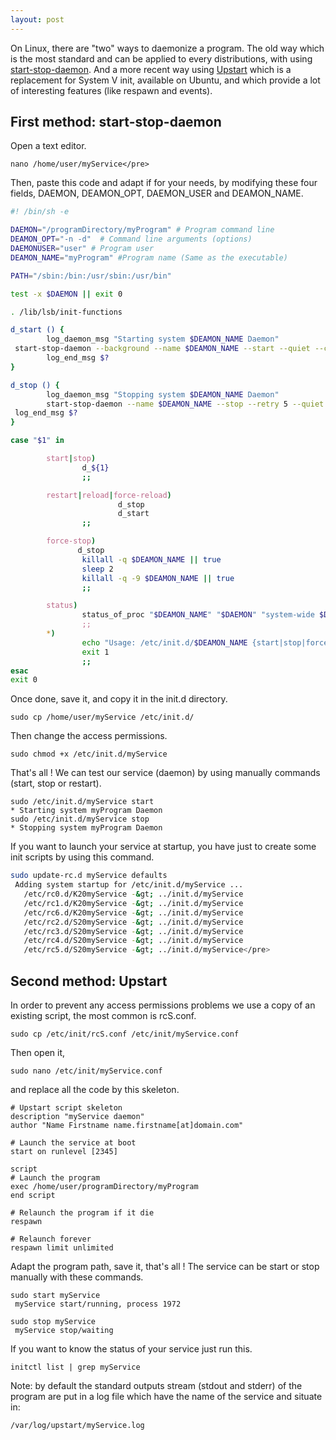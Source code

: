 ```yaml
---
layout: post
---
```


On Linux, there are "two" ways to daemonize a program. The old way which is the most standard and can be applied to every distributions, with using [start-stop-daemon](http://manpages.ubuntu.com/manpages/lucid/fr/man8/start-stop-daemon.8.html). And a more recent way using [Upstart](http://upstart.ubuntu.com/) which is a replacement for System V init, available on Ubuntu, and which provide a lot of interesting features (like respawn and events).
## First method: start-stop-daemon
Open a text editor.
```
nano /home/user/myService</pre>
```
Then, paste this code and adapt if for your needs, by modifying these four fields, DAEMON, DEAMON_OPT, DAEMON_USER and DEAMON_NAME.
```bash
#! /bin/sh -e

DAEMON="/programDirectory/myProgram" # Program command line
DEAMON_OPT="-n -d"  # Command line arguments (options)
DAEMONUSER="user" # Program user
DEAMON_NAME="myProgram" #Program name (Same as the executable)

PATH="/sbin:/bin:/usr/sbin:/usr/bin"

test -x $DAEMON || exit 0

. /lib/lsb/init-functions

d_start () {
        log_daemon_msg "Starting system $DEAMON_NAME Daemon"
 start-stop-daemon --background --name $DEAMON_NAME --start --quiet --chuid $DAEMONUSER --exec $DAEMON -- $DEAMON_OPT
        log_end_msg $?
}

d_stop () {
        log_daemon_msg "Stopping system $DEAMON_NAME Daemon"
        start-stop-daemon --name $DEAMON_NAME --stop --retry 5 --quiet --name $DEAMON_NAME
 log_end_msg $?
}

case "$1" in

        start|stop)
                d_${1}
                ;;

        restart|reload|force-reload)
                        d_stop
                        d_start
                ;;

        force-stop)
               d_stop
                killall -q $DEAMON_NAME || true
                sleep 2
                killall -q -9 $DEAMON_NAME || true
                ;;

        status)
                status_of_proc "$DEAMON_NAME" "$DAEMON" "system-wide $DEAMON_NAME" &amp;&amp; exit 0 || exit $?
                ;;
        *)
                echo "Usage: /etc/init.d/$DEAMON_NAME {start|stop|force-stop|restart|reload|force-reload|status}"
                exit 1
                ;;
esac
exit 0
```
Once done, save it, and copy it in the init.d directory.
```
sudo cp /home/user/myService /etc/init.d/
```
Then change the access permissions.
```
sudo chmod +x /etc/init.d/myService
```
That's all !
We can test our service (daemon) by using manually commands (start, stop or restart).
```
sudo /etc/init.d/myService start
* Starting system myProgram Daemon
sudo /etc/init.d/myService stop
* Stopping system myProgram Daemon
```
If you want to launch your service at startup, you have just to create some init scripts by using this command.
```bash
sudo update-rc.d myService defaults
 Adding system startup for /etc/init.d/myService ...
   /etc/rc0.d/K20myService -&gt; ../init.d/myService 
   /etc/rc1.d/K20myService -&gt; ../init.d/myService
   /etc/rc6.d/K20myService -&gt; ../init.d/myService
   /etc/rc2.d/S20myService -&gt; ../init.d/myService
   /etc/rc3.d/S20myService -&gt; ../init.d/myService
   /etc/rc4.d/S20myService -&gt; ../init.d/myService
   /etc/rc5.d/S20myService -&gt; ../init.d/myService</pre>
```
## Second method: Upstart
In order to prevent any access permissions problems we use a copy of an existing script, the most common is rcS.conf.
```
sudo cp /etc/init/rcS.conf /etc/init/myService.conf
```
Then open it,
```
sudo nano /etc/init/myService.conf
```
and replace all the code by this skeleton.
```
# Upstart script skeleton
description "myService daemon"
author "Name Firstname name.firstname[at]domain.com"

# Launch the service at boot
start on runlevel [2345]

script
# Launch the program
exec /home/user/programDirectory/myProgram
end script

# Relaunch the program if it die
respawn

# Relaunch forever
respawn limit unlimited
```
Adapt the program path, save it, that's all !
The service can be start or stop manually with these commands.
```
sudo start myService
 myService start/running, process 1972

sudo stop myService
 myService stop/waiting
```
If you want to know the status of your service just run this.
```
initctl list | grep myService
```
Note: by default the standard outputs stream (stdout and stderr) of the program are put in a log file which have the name of the service and situate in:
```
/var/log/upstart/myService.log
```
